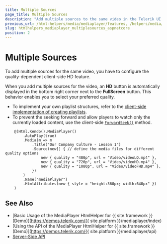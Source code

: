 ```yaml
---
title: Multiple Sources
page_title: Multiple Sources
description: "Add multiple sources to the same video in the Telerik UI MediaPlayer for {{ site.framework }}."
previous_url: /html-helpers/media/mediaplayer/features, /helpers/media/mediaplayer/multiple-sources
slug: htmlhelpers_mediaplayer_multiplesources_aspnetcore
position: 2
---
```


# Multiple Sources

To add multiple sources for the same video, you have to configure the quality-dependent client-side HD feature.

When you add multiple sources for the video, an **HD** button is automatically displayed in the bottom right corner next to the **FullScreen** button. This behavior enables you to select your preferred quality.

* To implement your own playlist structures, refer to the [client-side implementation of creating playlists](https://docs.telerik.com/kendo-ui/controls/media/mediaplayer/playlists).
* To prevent the seeking forward and allow players to watch only the currently loaded content, use the client-side [`ForwardSeek()`](/api/Kendo.Mvc.UI.Fluent/MediaPlayerBuilder#forwardseeksystemboolean) method.

```HtmlHelper
	@(Html.Kendo().MediaPlayer()
		.AutoPlay(true)
		.Media(m => m
			.Title("Our Company Culture - Lesson 1")
			.Source(new[] { // define the media files for different quality options
				new { quality = "480p", url = "Video/videoLQ.mp4" },
				new { quality = "720p", url = "Video/videoHD.mp4" },
				new { quality = "1080p", url = "Video/videoFHD.mp4" },
			})
		)
		.Name("mediaPlayer")
		.HtmlAttributes(new { style = "height:360px; width:640px" })
	)
```
## See Also

* [Basic Usage of the MediaPlayer HtmlHelper for {{ site.framework }} (Demo)](https://demos.telerik.com/{{ site.platform }}/mediaplayer/index)
* [Using the API of the MediaPlayer HtmlHelper for {{ site.framework }} (Demo)](https://demos.telerik.com/{{ site.platform }}/mediaplayer/api)
* [Server-Side API](/api/mediaplayer)

